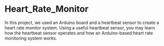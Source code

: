 # Heart_Rate_Monitor
In this project, we used an Arduino board and a heartbeat sensor to create a heart rate monitor system. Using a useful heartbeat sensor, you may learn how the heartbeat sensor operates and how an Arduino-based heart rate monitoring system works.
